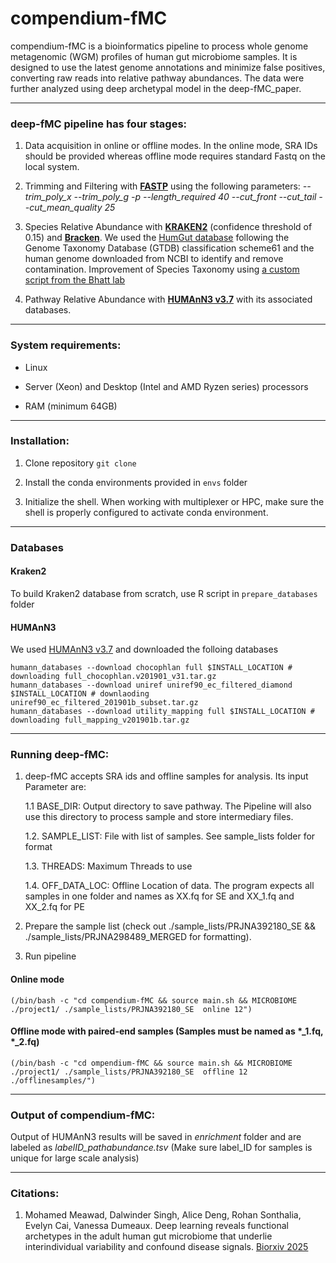 # compendium-fMC #

compendium-fMC is a bioinformatics pipeline to process whole genome metagenomic (WGM) profiles of human gut microbiome samples.
It is designed to use the latest genome annotations and minimize false positives, converting raw reads into relative pathway abundances.
The data were further analyzed using deep archetypal model in the deep-fMC_paper.

------------------------
### deep-fMC pipeline has four stages:

1. Data acquisition in online or offline modes. In the online mode, SRA IDs should be provided whereas offline mode requires standard Fastq on the local system.
   
2. Trimming and Filtering with [**FASTP**](https://github.com/OpenGene/fastp) using the following parameters: *--trim_poly_x --trim_poly_g -p --length_required 40 --cut_front --cut_tail --cut_mean_quality 25*

3. Species Relative Abundance with [**KRAKEN2**](https://ccb.jhu.edu/software/kraken2/) (confidence threshold of 0.15) and [**Bracken**](https://ccb.jhu.edu/software/bracken/). We used the [HumGut database](https://github.com/larssnip/HumGut) following the Genome Taxonomy Database (GTDB) classification scheme61 and the human genome downloaded from NCBI to identify and remove contamination. Improvement of Species Taxonomy using [a custom script from the Bhatt lab](https://github.com/bhattlab/kraken2_classification/blob/master/scripts/improve_taxonomy.py) 
   
5. Pathway Relative Abundance with [**HUMAnN3 v3.7**](https://huttenhower.sph.harvard.edu/humann/) with its associated databases.

------------------------
### System requirements:
* Linux

* Server (Xeon) and Desktop (Intel and AMD Ryzen series) processors

* RAM (minimum 64GB)

------------------------
### Installation:
1. Clone repository ```git clone ```

2. Install the conda environments provided in `envs` folder

3. Initialize the shell. When working with multiplexer or HPC, make sure the shell is properly configured to activate conda environment.


------------------------
### Databases
#### Kraken2

To build Kraken2 database from scratch, use R script in `prepare_databases` folder

#### HUMAnN3
We used [HUMAnN3 v3.7](https://github.com/biobakery/humann/tree/v3p7) and downloaded the folloing databases 

```
humann_databases --download chocophlan full $INSTALL_LOCATION # downloading full_chocophlan.v201901_v31.tar.gz
humann_databases --download uniref uniref90_ec_filtered_diamond $INSTALL_LOCATION # downlaoding uniref90_ec_filtered_201901b_subset.tar.gz
humann_databases --download utility_mapping full $INSTALL_LOCATION # downloading full_mapping_v201901b.tar.gz
```

------------------------
### Running deep-fMC:

1. deep-fMC accepts SRA ids and offline samples for analysis. Its input Parameter are:

      1.1 BASE_DIR: Output directory to save pathway. The Pipeline will also use this directory to process sample and store intermediary files.

      1.2. SAMPLE_LIST: File with list of samples. See sample_lists folder for format
      
      1.3. THREADS: Maximum Threads to use

      1.4. OFF_DATA_LOC: Offline Location of data. The program expects all samples in one folder and names as XX.fq for SE and XX_1.fq and XX_2.fq for PE

3. Prepare the sample list (check out ./sample_lists/PRJNA392180_SE && ./sample_lists/PRJNA298489_MERGED for formatting). 

4. Run pipeline

#### Online mode

```
(/bin/bash -c "cd compendium-fMC && source main.sh && MICROBIOME ./project1/ ./sample_lists/PRJNA392180_SE  online 12")
```

#### Offline mode with paired-end samples (Samples must be named as \*_1.fq, \*_2.fq)

```
(/bin/bash -c "cd ompendium-fMC && source main.sh && MICROBIOME ./project1/ ./sample_lists/PRJNA392180_SE  offline 12 ./offlinesamples/")
```

------------------------
### Output of compendium-fMC:

Output of HUMAnN3 results will be saved in *enrichment* folder and are labeled as *labelID_pathabundance.tsv* (Make sure label_ID for samples is unique for large scale analysis)

------------------------
### Citations:

1. Mohamed Meawad, Dalwinder Singh, Alice Deng, Rohan Sonthalia, Evelyn Cai, Vanessa Dumeaux. Deep learning reveals functional archetypes in the adult human gut microbiome that underlie interindividual variability and confound disease signals. [Biorxiv 2025](https://doi.org/10.1101/2025.01.29.635381)



